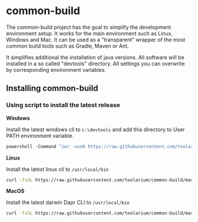 # common-build

The common-build project has the goal to simplify the development environment setup. It works for the main environment such as Linux, Windows and Mac.
It can be used as a "transparent" wrapper of the most common build tools such as Gradle, Maven or Ant.

It simplifies additional the installation of java versions. All software will be installed in a so called "devtools" directory. All settings you can overwrite
by corresponding environment variables.



## Installing common-build

### Using script to install the latest release

**Windows**

Install the latest windows cli to `c:\devtools` and add this directory to User PATH environment variable.

```powershell
powershell -Command "iwr -useb https://raw.githubusercontent.com/toolarium/common-build/master/src/main/cli/cb.bat | iex"
```

**Linux**

Install the latest linux cli to `/usr/local/bin`

```bash
curl -fsSL https://raw.githubusercontent.com/toolarium/common-build/master/src/main/cli/cb.sh | /bin/bash
```

**MacOS**

Install the latest darwin Dapr CLI to `/usr/local/bin`

```bash
curl -fsSL https://raw.githubusercontent.com/toolarium/common-build/master/src/main/cli/cb.sh | /bin/bash
```

